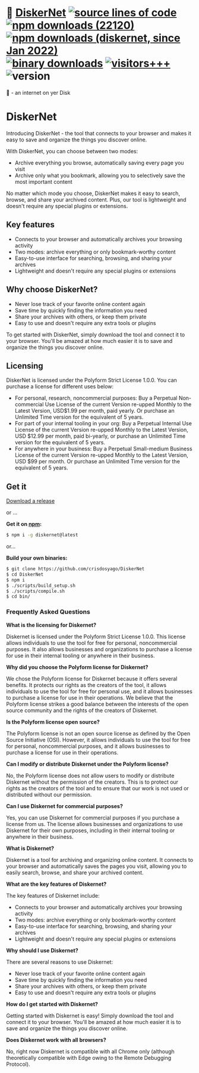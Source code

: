 # :floppy_disk: [DiskerNet](https://github.com/c9fe/22120) [![source lines of code](https://sloc.xyz/github/crisdosyago/Diskernet)](https://sloc.xyz) [![npm downloads (22120)](https://img.shields.io/npm/dt/archivist1?label=npm%20downloads%20%2822120%29)](https://npmjs.com/package/archivist1) [![npm downloads (diskernet, since Jan 2022)](https://img.shields.io/npm/dt/diskernet?label=npm%20downloads%20%28diskernet%2C%20since%20Jan%202022%29)](https://npmjs.com/package/diskernet) [![binary downloads](https://img.shields.io/github/downloads/c9fe/22120/total?label=OS%20binary%20downloads)](https://GitHub.com/crisdosyago/DiskerNet/releases) [![visitors+++](https://hits.seeyoufarm.com/api/count/incr/badge.svg?url=https%3A%2F%2Fgithub.com%2Fc9fe%2F22120&count_bg=%2379C83D&title_bg=%23555555&icon=&icon_color=%23E7E7E7&title=%28today%2Ftotal%29%20visitors%2B%2B%2B%20since%20Oct%2027%202020&edge_flat=false)](https://hits.seeyoufarm.com) ![version](https://img.shields.io/npm/v/archivist1)

:floppy_disk: - an internet on yer Disk

<h1>DiskerNet</h1>

<p>Introducing DiskerNet - the tool that connects to your browser and makes it easy to save and organize the things you discover online.</p>

<p>With DiskerNet, you can choose between two modes:</p>

<ul>
    <li>Archive everything you browse, automatically saving every page you visit</li>
    <li>Archive only what you bookmark, allowing you to selectively save the most important content</li>
</ul>

<p>No matter which mode you choose, DiskerNet makes it easy to search, browse, and share your archived content. Plus, our tool is lightweight and doesn't require any special plugins or extensions.</p>

<h2>Key features</h2>

<ul>
    <li>Connects to your browser and automatically archives your browsing activity</li>
    <li>Two modes: archive everything or only bookmark-worthy content</li>
    <li>Easy-to-use interface for searching, browsing, and sharing your archives</li>
    <li>Lightweight and doesn't require any special plugins or extensions</li>
</ul>

<h2>Why choose DiskerNet?</h2>

<ul>
    <li>Never lose track of your favorite online content again</li>
    <li>Save time by quickly finding the information you need</li>
    <li>Share your archives with others, or keep them private</li>
    <li>Easy to use and doesn't require any extra tools or plugins</li>
</ul>

<p>To get started with DiskerNet, simply download the tool and connect it to your browser. You'll be amazed at how much easier it is to save and organize the things you discover online.</p>

<h2>Licensing</h2>

<p>DiskerNet is licensed under the Polyform Strict License 1.0.0. You can purchase a license for different uses below:</p>

<ul>
    <li>For personal, research, noncommercial purposes: Buy a Perpetual Non-commercial Use License of the current Version re-upped Monthly to the Latest Version, USD$1.99 per month, paid yearly. Or purchase an Unlimited Time version for the equivalent of 5 years.</li>
    <li>For part of your internal tooling in your org: Buy a Perpetual Internal Use License of the current Version re-upped Monthly to the Latest Version, USD $12.99 per month, paid bi-yearly, or purchase an Unlimited Time version for the equivalent of 5 years.</li>
    <li>For anywhere in your business: Buy a Perpetual Small-medium Business License of the current Version re-upped Monthly to the Latest Version, USD $99 per month. Or purchase an Unlimited Time version for the equivalent of 5 years.</li>
</ul>

## Get it

[Download a release](https://github.com/crisdosyago/Diskernet/releases)

or ...

**Get it on [npm](https://www.npmjs.com/package/diskernet):**

```sh
$ npm i -g diskernet@latest
```

or...

**Build your own binaries:**

```sh
$ git clone https://github.com/crisdosyago/DiskerNet
$ cd DiskerNet
$ npm i
$ ./scripts/build_setup.sh
$ ./scripts/compile.sh
$ cd bin/
```

### Frequently Asked Questions

**What is the licensing for Diskernet?**

Diskernet is licensed under the Polyform Strict License 1.0.0. This license allows individuals to use the tool for free for personal, noncommercial purposes. It also allows businesses and organizations to purchase a license for use in their internal tooling or anywhere in their business.

**Why did you choose the Polyform license for Diskernet?**

We chose the Polyform license for Diskernet because it offers several benefits. It protects our rights as the creators of the tool, it allows individuals to use the tool for free for personal use, and it allows businesses to purchase a license for use in their operations. We believe that the Polyform license strikes a good balance between the interests of the open source community and the rights of the creators of Diskernet.

**Is the Polyform license open source?**

The Polyform license is not an open source license as defined by the Open Source Initiative (OSI). However, it allows individuals to use the tool for free for personal, noncommercial purposes, and it allows businesses to purchase a license for use in their operations.

**Can I modify or distribute Diskernet under the Polyform license?**

No, the Polyform license does not allow users to modify or distribute Diskernet without the permission of the creators. This is to protect our rights as the creators of the tool and to ensure that our work is not used or distributed without our permission.

**Can I use Diskernet for commercial purposes?**

Yes, you can use Diskernet for commercial purposes if you purchase a license from us. The license allows businesses and organizations to use Diskernet for their own purposes, including in their internal tooling or anywhere in their business.

**What is Diskernet?**

Diskernet is a tool for archiving and organizing online content. It connects to your browser and automatically saves the pages you visit, allowing you to easily search, browse, and share your archived content.

**What are the key features of Diskernet?**

The key features of Diskernet include:

- Connects to your browser and automatically archives your browsing activity
- Two modes: archive everything or only bookmark-worthy content
- Easy-to-use interface for searching, browsing, and sharing your archives
- Lightweight and doesn't require any special plugins or extensions

**Why should I use Diskernet?**

There are several reasons to use Diskernet:

- Never lose track of your favorite online content again
- Save time by quickly finding the information you need
- Share your archives with others, or keep them private
- Easy to use and doesn't require any extra tools or plugins

**How do I get started with Diskernet?**

Getting started with Diskernet is easy! Simply download the tool and connect it to your browser. You'll be amazed at how much easier it is to save and organize the things you discover online.

**Does Diskernet work with all browsers?**

No, right now Diskernet is compatible with all Chrome only (although theoretically compatible with Edge owing to the Remote Debugging Protocol).

